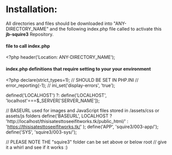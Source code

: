# Installation:

All directories and files should be downloaded into "ANY-DIRECTORY_NAME" and the following index.php file called to activate this <b>jb-squire3</b> Repository.


#### file to call index.php
&lt;?php
header('Location: ANY-DIRECTORY_NAME');


#### index.php definitions that require setting to your your environment

&lt;?php declare(strict_types=1);
// SHOULD BE SET IN PHP.INI
  // error_reporting(-1);
  // ini_set('display-errors', 'true');

defined('LOCALHOST')
?:
define('LOCALHOST', 'localhost'===$_SERVER['SERVER_NAME']);

// BASEURL used for images and JavaScript files stored in /assets/css or assets/js folders
define('BASEURL',  LOCALHOST 
	? 'http://localhost/thisisatesttoseeifitworks.tk/public_html/'
	: 'https://thisisatesttoseeifitworks.tk/'
); 
define('APP', 'squire3/003-app/');
define('SYS', 'squire3/003-sys/');

// PLEASE NOTE THE "squire3" folder can be set above or below root
// give it a whirl and see if it works :)

